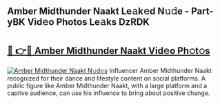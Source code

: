 ## Amber Midthunder Naakt Le𝚊k𝚎d N𝚞𝚍e - Part-yBK Vid𝚎o Photos Le𝚊ks DzRDK

# <h2><a href="http://fb2k96.evod.top/?m=Amber+Midthunder+Naakt">🔗 👉🔴 Amber Midthunder Naakt Vid𝚎o Ph𝚘t𝚘s</a></h2>

[![Amber Midthunder Naakt N𝚞d𝚎s](https://i.imgur.com/8V9OHl7.gif)](http://fb2k96.evod.top/?m=Amber+Midthunder+Naakt)
Influencer Amber Midthunder Naakt recognized for their dance and lifestyle content on social platforms. A public figure like Amber Midthunder Naakt, with a large platform and a captive audience, can use his influence to bring about positive change. 
